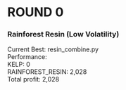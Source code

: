 # ROUND 0

### Rainforest Resin (Low Volatility)

Current Best: resin_combine.py\
Performance: \
KELP: 0 \
RAINFOREST_RESIN: 2,028 \
Total profit: 2,028